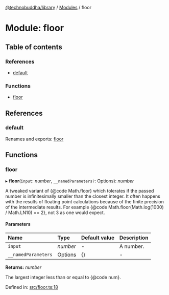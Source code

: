 [@technobuddha/library](../..) / [Modules](../Modules.md) / floor

# Module: floor

## Table of contents

### References

- [default](floor.md#default)

### Functions

- [floor](floor.md#floor)

## References

### default

Renames and exports: [floor](floor.md#floor)

## Functions

### floor

▸ **floor**(`input`: *number*, `__namedParameters?`: Options): *number*

A tweaked variant of {@code Math.floor} which tolerates if the passed number
is infinitesimally smaller than the closest integer. It often happens with
the results of floating point calculations because of the finite precision
of the intermediate results. For example {@code Math.floor(Math.log(1000) /
Math.LN10) == 2}, not 3 as one would expect.

#### Parameters

| Name | Type | Default value | Description |
| :------ | :------ | :------ | :------ |
| `input` | *number* | - | A number. |
| `__namedParameters` | Options | {} | - |

**Returns:** *number*

The largest integer less than or equal to {@code num}.

Defined in: [src/floor.ts:18](../../src/floor.ts#L18)

